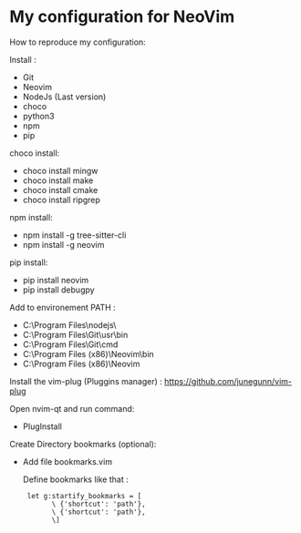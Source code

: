 # My configuration for NeoVim

How to reproduce my configuration:

Install :
 + Git
 + Neovim
 + NodeJs (Last version)
 + choco
 + python3
 + npm
 + pip

choco install:
 + choco install mingw
 + choco install make
 + choco install cmake
 + choco install ripgrep

npm install:
 + npm install -g tree-sitter-cli
 + npm install -g neovim

pip install:
 + pip install neovim
 + pip install debugpy

Add to environement PATH :
 + C:\Program Files\nodejs\
 + C:\Program Files\Git\usr\bin
 + C:\Program Files\Git\cmd
 + C:\Program Files (x86)\Neovim\bin
 + C:\Program Files (x86)\Neovim

Install the vim-plug (Pluggins manager) : https://github.com/junegunn/vim-plug

Open nvim-qt and run command:
 + PlugInstall


Create Directory bookmarks (optional):
 + Add file bookmarks.vim

    Define bookmarks like that : 
    
        let g:startify_bookmarks = [
              \ {'shortcut': 'path'},
              \ {'shortcut': 'path'},
              \]
